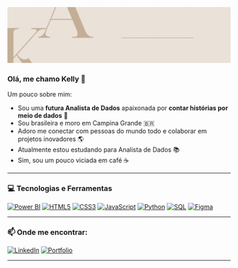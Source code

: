 
![Banner de apresentação animado](https://github.com/Kelly20003/Kelly20003/blob/5dbb22e0f68550d0be7a29557810b411ec95e52b/Beige%20Simple%20Elegant%20Personal%20LinkedIn%20Banner.mp4.gif?raw=true)

### Olá, me chamo Kelly 👋

Um pouco sobre mim:

* Sou uma **futura Analista de Dados** apaixonada por **contar histórias por meio de dados** 🚀
* Sou brasileira e moro em Campina Grande 🇧🇷
* Adoro me conectar com pessoas do mundo todo e colaborar em projetos inovadores 🌎
* Atualmente estou estudando para Analista de Dados 📚
* Sim, sou um pouco viciada em café ☕

---

### 💻 Tecnologias e Ferramentas

<p align="left">
  <a href="https://skillicons.dev/icons?i=powerbi"><img src="https://skillicons.dev/icons?i=powerbi" alt="Power BI"/></a>
  <a href="https://skillicons.dev/icons?i=html"><img src="https://skillicons.dev/icons?i=html" alt="HTML5"/></a>
  <a href="https://skillicons.dev/icons?i=css"><img src="https://skillicons.dev/icons?i=css" alt="CSS3"/></a>
  <a href="https://skillicons.dev/icons?i=js"><img src="https://skillicons.dev/icons?i=js" alt="JavaScript"/></a>
  <a href="https://skillicons.dev/icons?i=py"><img src="https://skillicons.dev/icons?i=py" alt="Python"/></a>
  <a href="https://skillicons.dev/icons?i=mysql"><img src="https://skillicons.dev/icons?i=mysql" alt="SQL"/></a>
  <a href="https://skillicons.dev/icons?i=figma"><img src="https://skillicons.dev/icons?i=figma" alt="Figma"/></a>
</p>

---

### 📫 Onde me encontrar:

[![LinkedIn](https://img.shields.io/badge/LinkedIn-0077B5?style=for-the-badge&logo=linkedin&logoColor=white)](https://www.linkedin.com/in/kelly-antunes77/)
[![Portfolio](https://img.shields.io/badge/Portfolio-7A5DB3?style=for-the-badge&logo=briefcase&logoColor=white)](https://kelly20003.github.io/dados-kelly/)

---
